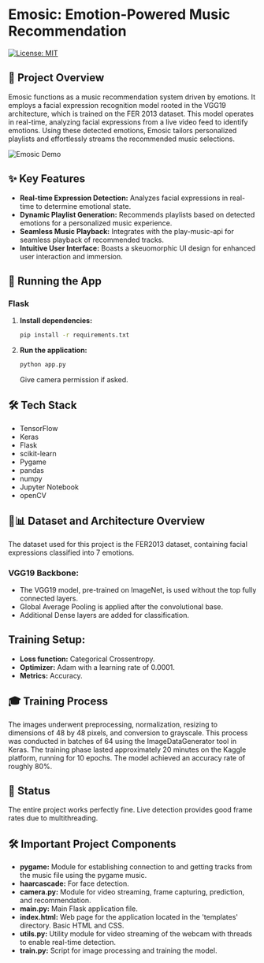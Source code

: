 
# Emosic: Emotion-Powered Music Recommendation

[![License: MIT](https://img.shields.io/badge/License-MIT-blue.svg)](https://opensource.org/licenses/MIT)

## 🎵 Project Overview

Emosic functions as a music recommendation system driven by emotions. It employs a facial expression recognition model rooted in the VGG19 architecture, which is trained on the FER 2013 dataset. This model operates in real-time, analyzing facial expressions from a live video feed to identify emotions. Using these detected emotions, Emosic tailors personalized playlists and effortlessly streams the recommended music selections.

![Emosic Demo](https://github.com/Humerohere/emosic-/assets/124302121/de244a95-fd32-4a71-bb2d-14ccd7799be9)

## ✨ Key Features

- **Real-time Expression Detection:** Analyzes facial expressions in real-time to determine emotional state.
- **Dynamic Playlist Generation:** Recommends playlists based on detected emotions for a personalized music experience.
- **Seamless Music Playback:** Integrates with the play-music-api for seamless playback of recommended tracks.
- **Intuitive User Interface:** Boasts a skeuomorphic UI design for enhanced user interaction and immersion.

## 🚀 Running the App

### Flask

1. **Install dependencies:**
   ```bash
   pip install -r requirements.txt
   ```

2. **Run the application:**
   ```bash
   python app.py
   ```
   Give camera permission if asked.

## 🛠️ Tech Stack

- TensorFlow
- Keras
- Flask
- scikit-learn
- Pygame
- pandas
- numpy
- Jupyter Notebook
- openCV

## 🧠📊 Dataset and Architecture Overview

The dataset used for this project is the FER2013 dataset, containing facial expressions classified into 7 emotions.

### VGG19 Backbone:

- The VGG19 model, pre-trained on ImageNet, is used without the top fully connected layers.
- Global Average Pooling is applied after the convolutional base.
- Additional Dense layers are added for classification.

## Training Setup:

- **Loss function:** Categorical Crossentropy.
- **Optimizer:** Adam with a learning rate of 0.0001.
- **Metrics:** Accuracy.

## 🎓 Training Process

The images underwent preprocessing, normalization, resizing to dimensions of 48 by 48 pixels, and conversion to grayscale. This process was conducted in batches of 64 using the ImageDataGenerator tool in Keras. The training phase lasted approximately 20 minutes on the Kaggle platform, running for 10 epochs. The model achieved an accuracy rate of roughly 80%.

## 🔧 Status

The entire project works perfectly fine. Live detection provides good frame rates due to multithreading.

## 🛠️ Important Project Components

- **pygame:** Module for establishing connection to and getting tracks from the music file using the pygame music.
- **haarcascade:** For face detection.
- **camera.py:** Module for video streaming, frame capturing, prediction, and recommendation.
- **main.py:** Main Flask application file.
- **index.html:** Web page for the application located in the 'templates' directory. Basic HTML and CSS.
- **utils.py:** Utility module for video streaming of the webcam with threads to enable real-time detection.
- **train.py:** Script for image processing and training the model.
